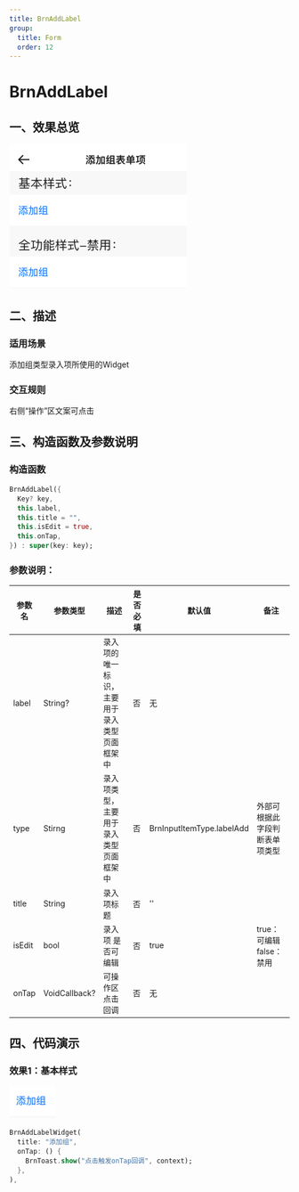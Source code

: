 ```yaml
---
title: BrnAddLabel
group:
  title: Form
  order: 12
---
```


# BrnAddLabel

## 一、效果总览

<img src="./img/BrnAddLabelIntro.png"  />

## 二、描述

### 适用场景

添加组类型录入项所使用的Widget

### 交互规则

右侧“操作”区文案可点击

## 三、构造函数及参数说明

### 构造函数

```dart
BrnAddLabel({
  Key? key,
  this.label,
  this.title = "",
  this.isEdit = true,
  this.onTap,
}) : super(key: key);
```
### 参数说明：

| **参数名** | **参数类型** | **描述** | **是否必填** | **默认值** | **备注** |
| --- | --- | --- | --- | --- | --- |
| label | String? | 录入项的唯一标识，主要用于录入类型页面框架中 | 否 | 无 |  |
| type | Stirng | 录入项类型，主要用于录入类型页面框架中 | 否 | BrnInputItemType.labelAdd | 外部可根据此字段判断表单项类型 |
| title | String | 录入项标题 | 否 | '' |  |
| isEdit | bool | 录入项 是否可编辑 | 否 | true | true：可编辑false：禁用 |
| onTap | VoidCallback? | 可操作区点击回调 | 否 | 无 |  |

## 四、代码演示

### 效果1：基本样式

![](./img/BrnAddLabelDemo1.png)

```dart
BrnAddLabelWidget(  
  title: "添加组",  
  onTap: () {  
    BrnToast.show("点击触发onTap回调", context);  
  },
),
```

